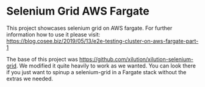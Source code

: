 # Selenium Grid AWS Fargate
This project showcases selenium grid on AWS fargate. For further information how to use it please visit: https://blog.cosee.biz/2019/05/13/e2e-testing-cluster-on-aws-fargate-part-1

The base of this project was https://github.com/xilution/xilution-selenium-grid. We modified it quite heavily to work as we wanted. You can look there if you just want to spinup a selenium-grid in a Fargate stack without the extras we needed.
